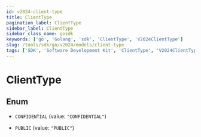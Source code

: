 ```yaml
---
id: v2024-client-type
title: ClientType
pagination_label: ClientType
sidebar_label: ClientType
sidebar_class_name: gosdk
keywords: ['go', 'Golang', 'sdk', 'ClientType', 'V2024ClientType']
slug: /tools/sdk/go/v2024/models/client-type
tags: ['SDK', 'Software Development Kit', 'ClientType', 'V2024ClientType']
---
```


# ClientType

## Enum

- `CONFIDENTIAL` (value: `"CONFIDENTIAL"`)

- `PUBLIC` (value: `"PUBLIC"`)
